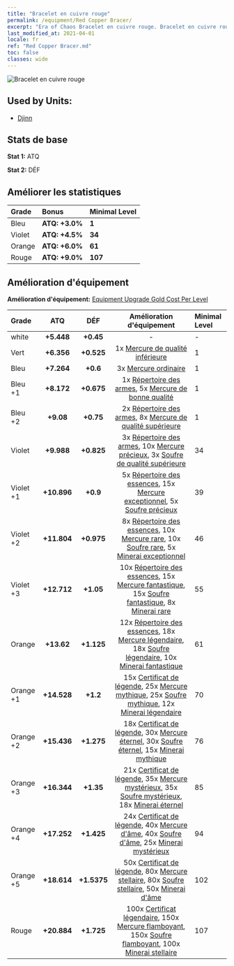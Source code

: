 ```yaml
---
title: "Bracelet en cuivre rouge"
permalink: /equipment/Red Copper Bracer/
excerpt: "Era of Chaos Bracelet en cuivre rouge. Bracelet en cuivre rouge"
last_modified_at: 2021-04-01
locale: fr
ref: "Red Copper Bracer.md"
toc: false
classes: wide
---
```


  ![Bracelet en cuivre rouge](/images/e/e_6053.png)

## Used by Units:

* [Djinn](/fr/units/Genie/) 


## Stats de base
 **Stat 1:** ATQ

 **Stat 2:** DÉF

## Améliorer les statistiques

  |     Grade    |   Bonus | Minimal Level | 
  |:-------------|:--------|:--------------| 
  | Bleu | **ATQ: +3.0%** | **1** | 
  | Violet | **ATQ: +4.5%** | **34** | 
  | Orange | **ATQ: +6.0%** | **61** | 
  | Rouge | **ATQ: +9.0%** | **107** | 


## Amélioration d'équipement
 **Amélioration d'équipement:** [Equipment Upgrade Gold Cost Per Level](/equipment/EquipmentUpgradeCostPerLevel/) 

  |          Grade      | ATQ | DÉF | Amélioration d'équipement | Minimal Level |
  |:--------------------|:---------:|:---------:|:----------------:|:--------------|
  | white | **+5.448** | **+0.45** | - | - |
  | Vert | **+6.356** | **+0.525** | 1x [Mercure de qualité inférieure](/fr/Items/mat_2/) | 1 |
  | Bleu | **+7.264** | **+0.6** | 3x [Mercure ordinaire](/fr/Items/mat_8/) | 1 |
  | Bleu +1 | **+8.172** | **+0.675** | 1x [Répertoire des armes](/fr/Items/mat_18/), 5x [Mercure de bonne qualité](/fr/Items/mat_14/) | 1 |
  | Bleu +2 | **+9.08** | **+0.75** | 2x [Répertoire des armes](/fr/Items/mat_25/), 8x [Mercure de qualité supérieure](/fr/Items/mat_21/) | 1 |
  | Violet | **+9.988** | **+0.825** | 3x [Répertoire des armes](/fr/Items/mat_32/), 10x [Mercure précieux](/fr/Items/mat_28/), 3x [Soufre de qualité supérieure](/fr/Items/mat_22/) | 34 |
  | Violet +1 | **+10.896** | **+0.9** | 5x [Répertoire des essences](/fr/Items/mat_39/), 15x [Mercure exceptionnel](/fr/Items/mat_35/), 5x [Soufre précieux](/fr/Items/mat_29/) | 39 |
  | Violet +2 | **+11.804** | **+0.975** | 8x [Répertoire des essences](/fr/Items/mat_46/), 10x [Mercure rare](/fr/Items/mat_42/), 10x [Soufre rare](/fr/Items/mat_43/), 5x [Minerai exceptionnel](/fr/Items/mat_33/) | 46 |
  | Violet +3 | **+12.712** | **+1.05** | 10x [Répertoire des essences](/fr/Items/mat_53/), 15x [Mercure fantastique](/fr/Items/mat_49/), 15x [Soufre fantastique](/fr/Items/mat_50/), 8x [Minerai rare](/fr/Items/mat_40/) | 55 |
  | Orange | **+13.62** | **+1.125** | 12x [Répertoire des essences](/fr/Items/mat_60/), 18x [Mercure légendaire](/fr/Items/mat_56/), 18x [Soufre légendaire](/fr/Items/mat_57/), 10x [Minerai fantastique](/fr/Items/mat_47/) | 61 |
  | Orange +1 | **+14.528** | **+1.2** | 15x [Certificat de légende](/fr/Items/mat_67/), 25x [Mercure mythique](/fr/Items/mat_63/), 25x [Soufre mythique](/fr/Items/mat_64/), 12x [Minerai légendaire](/fr/Items/mat_54/) | 70 |
  | Orange +2 | **+15.436** | **+1.275** | 18x [Certificat de légende](/fr/Items/mat_74/), 30x [Mercure éternel](/fr/Items/mat_70/), 30x [Soufre éternel](/fr/Items/mat_71/), 15x [Minerai mythique](/fr/Items/mat_61/) | 76 |
  | Orange +3 | **+16.344** | **+1.35** | 21x [Certificat de légende](/fr/Items/mat_81/), 35x [Mercure mystérieux](/fr/Items/mat_77/), 35x [Soufre mystérieux](/fr/Items/mat_78/), 18x [Minerai éternel](/fr/Items/mat_68/) | 85 |
  | Orange +4 | **+17.252** | **+1.425** | 24x [Certificat de légende](/fr/Items/mat_88/), 40x [Mercure d'âme](/fr/Items/mat_84/), 40x [Soufre d'âme](/fr/Items/mat_85/), 25x [Minerai mystérieux](/fr/Items/mat_75/) | 94 |
  | Orange +5 | **+18.614** | **+1.5375** | 50x [Certificat de légende](/fr/Items/mat_95/), 80x [Mercure stellaire](/fr/Items/mat_91/), 80x [Soufre stellaire](/fr/Items/mat_92/), 50x [Minerai d'âme](/fr/Items/mat_82/) | 102 |
  | Rouge | **+20.884** | **+1.725** | 100x [Certificat légendaire](/fr/Items/mat_102/), 150x [Mercure flamboyant](/fr/Items/mat_98/), 150x [Soufre flamboyant](/fr/Items/mat_99/), 100x [Minerai stellaire](/fr/Items/mat_89/) | 107 |

